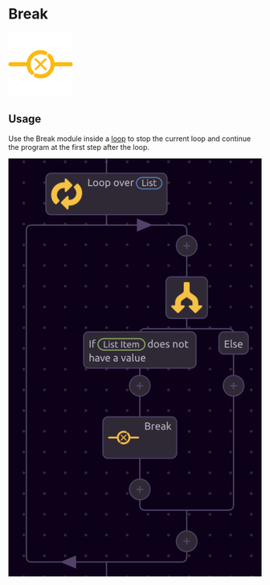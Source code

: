 # Break

![Break out of the current loop.](../../../.gitbook/assets/break%20%281%29.png)

## Usage

Use the Break module inside a [loop](./) to stop the current loop and continue the program at the first step after the loop.

![Example use of Break module](../../../.gitbook/assets/screen-shot-2019-07-16-at-9.42.46-am.png)


